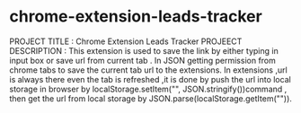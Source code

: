 # chrome-extension-leads-tracker
PROJECT TITLE : Chrome Extension Leads Tracker
PROJEECT DESCRIPTION : This extension is used to save the link by either typing in input box  or save url from current tab .
In JSON getting permission from chrome tabs to save the current tab url to the extensions.
In extensions ,url is always there even the tab is refreshed ,it is done by push  the url into local storage in browser by localStorage.setItem("", JSON.stringify())command ,
then get the url from local storage by JSON.parse(localStorage.getItem("")).
